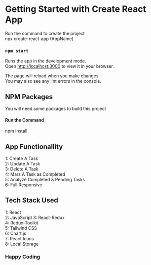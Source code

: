 # Getting Started with Create React App

Run the command to create the project  
npx create-react-app (AppName)

### `npm start`

Runs the app in the development mode.\
Open [http://localhost:3000](http://localhost:3000) to view it in your browser.

The page will reload when you make changes.\
You may also see any lint errors in the console.

## NPM Packages 

You will need some packages to build this project
#### Run the Command
npm install

 ## App Functionallity  
 1: Create A Task  
 2: Update A Task  
 3: Delete A Task  
 4: Mars A Task as Completed  
 5: Analyze Completed & Pending Tasks  
 6: Full Responsive  


## Tech Stack Used
1: React  
2: JavaScript
3: React-Redux  
4: Redux-Toolkit  
5: Tailwind CSS  
6: Chart.js  
7: React Icons  
8: Local Storage


### Happy Coding